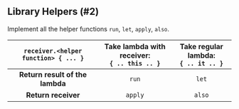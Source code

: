 ## Library Helpers (#2)

Implement all the helper functions `run`, `let`, `apply`, `also`.

| `receiver.<helper function> { ... }` | Take lambda with receiver:<br>`{ .. this .. }` | Take regular lambda:<br>`{ .. it .. }` |
|:------------------------------------:|:----------------------------------------------:|:--------------------------------------:|
| **Return result of the lambda**      | `run`                                          | `let`                                  |
| **Return receiver**                  | `apply`                                        | `also`                                 |
